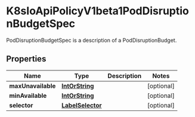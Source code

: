 

# K8sIoApiPolicyV1beta1PodDisruptionBudgetSpec

PodDisruptionBudgetSpec is a description of a PodDisruptionBudget.
## Properties

Name | Type | Description | Notes
------------ | ------------- | ------------- | -------------
**maxUnavailable** | [**IntOrString**](IntOrString.md) |  |  [optional]
**minAvailable** | [**IntOrString**](IntOrString.md) |  |  [optional]
**selector** | [**LabelSelector**](LabelSelector.md) |  |  [optional]



